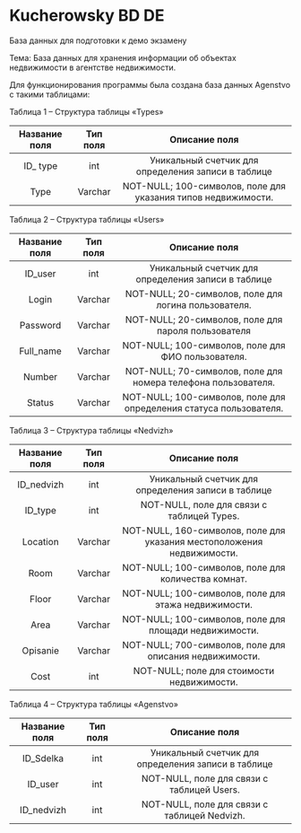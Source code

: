 # Kucherowsky BD DE
База данных для подготовки к демо экзамену 

Тема: База данных для хранения информации об объектах недвижимости в агентстве недвижимости.


Для функционирования программы была создана база данных Agenstvo с такими таблицами:

Таблица 1 – Структура таблицы «Types»

| Название поля | Тип поля         | Описание поля                |
|:-------------:|:----------------:|:----------------------------:|
|ID_ type	|int|	Уникальный счетчик для определения записи в таблице|
|Type	|Varchar|	NOT-NULL; 100-символов, поле для указания типов недвижимости.|



Таблица 2 – Структура таблицы «Users»

| Название поля | Тип поля         | Описание поля                |
|:-------------:|:----------------:|:----------------------------:|
|ID_user	|int|	Уникальный счетчик для определения записи в таблице|
|Login	|Varchar|	NOT-NULL; 20-символов, поле для логина пользователя.|
|Password	|Varchar|	NOT-NULL; 20-символов, поле для пароля пользователя|
|Full_name	|Varchar|	NOT-NULL; 100-символов, поле для ФИО пользователя.|
|Number	|Varchar|	NOT-NULL; 70-символов, поле для номера телефона пользователя.|
|Status	|Varchar|	NOT-NULL; 100-символов, поле для определения статуса пользователя.|



Таблица 3 – Структура таблицы «Nedvizh»

| Название поля | Тип поля         | Описание поля                |
|:-------------:|:----------------:|:----------------------------:|
|ID_nedvizh	|int|	Уникальный счетчик для определения записи в таблице|
|ID_type	|int|	NOT-NULL, поле для связи с таблицей Types.|
|Location	|Varchar| 	NOT-NULL,	160-символов, поле для указания местоположения недвижимости.|
|Room	|Varchar|	NOT-NULL; 100-символов, поле для количества комнат.|
|Floor	|Varchar|	NOT-NULL; 100-символов, поле для этажа недвижимости.|
|Area	|Varchar|	NOT-NULL; 100-символов, поле для площади недвижимости.|
|Opisanie	|Varchar|	NOT-NULL; 700-символов, поле для описания недвижимости.|
|Cost	|int|	NOT-NULL; поле для стоимости недвижимости.|



Таблица 4 – Структура таблицы «Agenstvo»

| Название поля | Тип поля         | Описание поля                |
|:-------------:|:----------------:|:----------------------------:|
|ID_Sdelka	|int|	Уникальный счетчик для определения записи в таблице|
|ID_user	|int|	NOT-NULL, поле для связи с таблицей Users.|
|ID_nedvizh	|int|	NOT-NULL, поле для связи с таблицей Nedvizh.|
